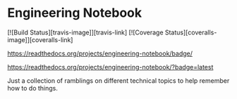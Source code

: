 # Engineering Notebook

[![Build Status][travis-image]][travis-link]
[![Coverage Status][coveralls-image]][coveralls-link]

https://readthedocs.org/projects/engineering-notebook/badge/

https://readthedocs.org/projects/engineering-notebook/?badge=latest

Just a collection of ramblings on different technical topics to help remember how to do things.
